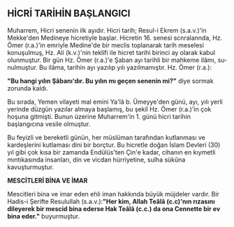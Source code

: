 ## HİCRİ TARİHİN BAŞLANGICI

Muharrem, Hicri senenin ilk ayıdır. Hicri tarih; Resul-i Ekrem (s.a.v.)'in Mekke'den Medineye hicretiyle başlar. Hicretin 16. senesi scnralannda, Hz. Ömer (r.a.)'in emriyle Medine'de bir meclis toplanarak tarih meselesi konuşulmuş, Hz. Ali (k.v.)'nin teklifi ile hicret tarihi birinci ay olarak kabul olunmuştur. Bir gün Hz. Ömer (r.a.)'e Şaban ayı tarihli bir mahkeme ilâmı, su­nulmuştur. Bu ilâma, tarihin ayı yazılıp yılı yazılma­mıştır. Hz. Ömer (r.a.):

**"Bu hangi yılın Şâbanı'dır. Bu yılın mı geçen sene­nin mi?"** diye sormak zorunda kaldı.

Bu sırada, Yemen vilayeti mal emini Ya'lâ b. Ümeyye'den günü, ayı, yılı yerli yerinde düzgün yazılar al­maya başlamış, bu şekil Hz. Ömer (r.a.)'in çok hoşuna gitmişti. Bunun üzerine Muharrem'in 1. günü hicri tari­hin başlangıcına vesile olmuştur.

Bu feyizli ve bereketli günün, her müslüman tarafın­dan kutlanması ve kardeşlerini kutlaması dini bir borç­tur. Bu hicretle doğan İslam Devleri (30) yıl gibi çok kı­sa bir zamanda Endülüs'ten Çin'e kadar, cihanın en kıymetli mıntıkasında insanları, din ve vicdan hürriye­tine, sulha sükûna kavuşturmuştur.

**MESCİTLERİ BİNA VE İMAR**

Mescitleri bina ve imar eden ehli iman hakkında büyük müjdeler vardır. Bir Hadis-i Şerifte Resulullah (s.a.v.):**"Her kim, Allah Teâlâ (c.c)'nın rızasını dileyerek bir mescid bina ederse Hak Teâlâ (c.c.) da ona Cennette bir ev bina eder."** buyurmuştur.
